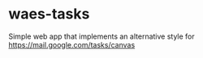 # waes-tasks
Simple web app that implements an alternative style for https://mail.google.com/tasks/canvas
